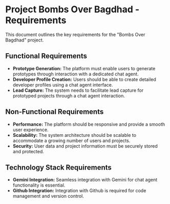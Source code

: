 # Project Bombs Over Bagdhad - Requirements
This document outlines the key requirements for the "Bombs Over Bagdhad" project.

## Functional Requirements
* **Prototype Generation:** The platform must enable users to generate prototypes through interaction with a dedicated chat agent.
* **Developer Profile Creation:** Users should be able to create detailed developer profiles using a chat agent interface.
* **Lead Capture:**  The system needs to facilitate lead capture for prototyped projects through a chat agent interaction.

## Non-Functional Requirements
* **Performance:** The platform should be responsive and provide a smooth user experience.
* **Scalability:** The system architecture should be scalable to accommodate a growing number of users and projects.
* **Security:** User data and project information must be securely stored and protected.

## Technology Stack Requirements
* **Gemini Integration:** Seamless integration with Gemini for chat agent functionality is essential.
* **Github Integration:**  Integration with Github is required for code management and version control.